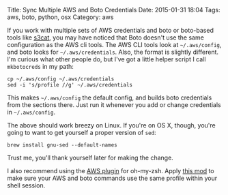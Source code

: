 Title: Sync Multiple AWS and Boto Credentials
Date: 2015-01-31 18:04
Tags: aws, boto, python, osx
Category: aws

If you work with multiple sets of AWS credentials and boto or boto-based tools
like [s3cat](https://pypi.python.org/pypi/s3cat/1.0.8), you may have noticed
that Boto doesn't use the same configuration as the AWS cli tools. The AWS CLI
tools look at `~/.aws/config`, and boto looks for `~/.aws/credentials`. Also,
the format is slightly different. I'm curious what other people do, but I've 
got a little  helper script I call `mkbotocreds` in my path:

    cp ~/.aws/config ~/.aws/credentials
    sed -i 's/profile //g' ~/.aws/credentials
    
This makes `~/.aws/config` the default config, and builds boto credentials
from the sections there. Just run it whenever you add or change credentials
in `~/.aws/config`.

The above should work breezy on Linux. If you're on OS X, though, you're going
to want to get yourself a proper version of `sed`:

    brew install gnu-sed --default-names
    
Trust me, you'll thank yourself later for making the change.

I also recommend using the [AWS plugin](https://github.com/robbyrussell/oh-my-zsh/blob/master/plugins/aws/aws.plugin.zsh)
for oh-my-zsh. Apply [this mod](https://github.com/ethanmcc/oh-my-zsh/commit/1d12cfa9b8b06df8019171c8c8565818c7654cc9)
to make sure your AWS and boto commands use the same profile within your shell
session.

